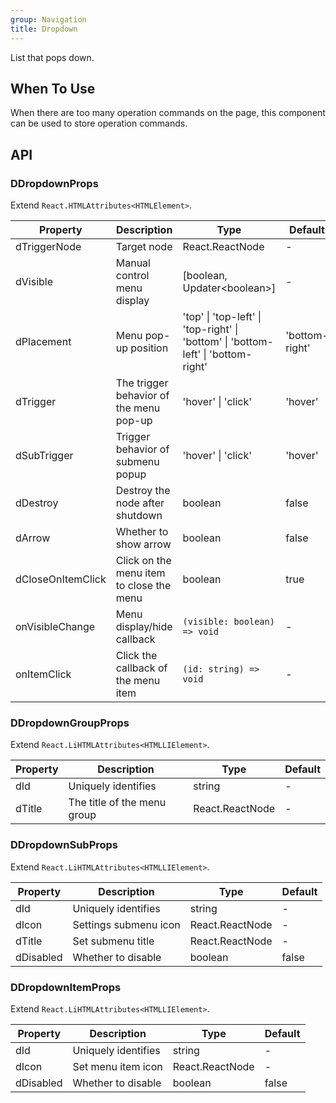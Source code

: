 ```yaml
---
group: Navigation
title: Dropdown
---
```


List that pops down.

## When To Use

When there are too many operation commands on the page, this component can be used to store operation commands.

## API

### DDropdownProps

Extend `React.HTMLAttributes<HTMLElement>`.

<!-- prettier-ignore-start -->
| Property | Description | Type | Default | 
| --- | --- | --- | --- | 
| dTriggerNode | Target node | React.ReactNode | - |
| dVisible | Manual control menu display | [boolean, Updater\<boolean\>] | - |
| dPlacement | Menu pop-up position | 'top' \| 'top-left' \| 'top-right' \| 'bottom' \| 'bottom-left' \| 'bottom-right' | 'bottom-right' |
| dTrigger | The trigger behavior of the menu pop-up | 'hover' \| 'click' | 'hover' |
| dSubTrigger | Trigger behavior of submenu popup | 'hover' \| 'click' | 'hover' |
| dDestroy | Destroy the node after shutdown | boolean | false |
| dArrow | Whether to show arrow | boolean | false |
| dCloseOnItemClick | Click on the menu item to close the menu | boolean | true |
| onVisibleChange | Menu display/hide callback | `(visible: boolean) => void` | - |
| onItemClick | Click the callback of the menu item | `(id: string) => void` | - |
<!-- prettier-ignore-end -->

### DDropdownGroupProps

Extend `React.LiHTMLAttributes<HTMLLIElement>`.

<!-- prettier-ignore-start -->
| Property | Description | Type | Default | 
| --- | --- | --- | --- | 
| dId | Uniquely identifies | string | - |
| dTitle | The title of the menu group | React.ReactNode | - |
<!-- prettier-ignore-end -->

### DDropdownSubProps

Extend `React.LiHTMLAttributes<HTMLLIElement>`.

<!-- prettier-ignore-start -->
| Property | Description | Type | Default | 
| --- | --- | --- | --- | 
| dId | Uniquely identifies | string | - |
| dIcon | Settings submenu icon | React.ReactNode | - |
| dTitle | Set submenu title | React.ReactNode | - |
| dDisabled | Whether to disable | boolean | false |
<!-- prettier-ignore-end -->

### DDropdownItemProps

Extend `React.LiHTMLAttributes<HTMLLIElement>`.

<!-- prettier-ignore-start -->
| Property | Description | Type | Default | 
| --- | --- | --- | --- | 
| dId | Uniquely identifies | string | - |
| dIcon | Set menu item icon | React.ReactNode | - |
| dDisabled | Whether to disable | boolean | false |
<!-- prettier-ignore-end -->
